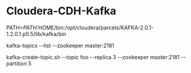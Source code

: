 # Cloudera-CDH-Kafka

PATH=$PATH:$HOME/bin:/opt/cloudera/parcels/KAFKA-2.0.1-1.2.0.1.p0.5/lib/kafka/bin

kafka-topics --list --zookeeper master:2181

kafka-create-topic.sh --topic foo --replica 3 --zookeeper master:2181 --partition 5

